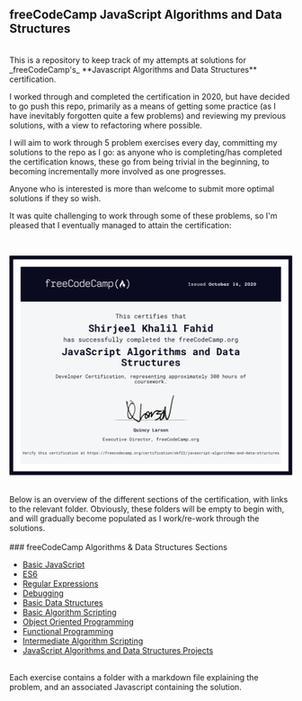 ## freeCodeCamp JavaScript Algorithms and Data Structures

<br>
This is a repository to keep track of my attempts at solutions for _freeCodeCamp's_ **Javascript Algorithms and Data Structures** certification.

I worked through and completed the certification in 2020, but have decided to go push this repo, primarily as a means of getting some practice (as I have inevitably forgotten quite a few problems) and reviewing my previous solutions, with a view to refactoring where possible.

I will aim to work through 5 problem exercises every day, committing my solutions to the repo as I go: as anyone who is completing/has completed the certification knows, these go from being trivial in the beginning, to becoming incrementally more involved as one progresses.

Anyone who is interested is more than welcome to submit more optimal solutions if they so wish.

It was quite challenging to work through some of these problems, so I'm pleased that I eventually managed to attain the certification:

<br>

![My Certificate](https://github.com/skf22/fcc-algos-and-ds/blob/main/Certification/Javascript%20Algorithms%20and%20Data%20Structures%20Certification.png)

<br>
Below is an overview of the different sections of the certification, with links to the relevant folder. Obviously, these folders will be empty to begin with, and will gradually become populated as I work/re-work through the solutions.

<br>
<br>
### freeCodeCamp Algorithms & Data Structures Sections

- [Basic JavaScript](https://github.com/skf22/fcc-algos-and-ds/tree/main/Basic%20Javascript)
- [ES6](https://github.com/skf22/fcc-algos-and-ds/tree/main/ES6)
- [Regular Expressions](https://github.com/skf22/fcc-algos-and-ds/tree/main/Regular%20Expressions)
- [Debugging](https://github.com/skf22/fcc-algos-and-ds/tree/main/Debugging)
- [Basic Data Structures](https://github.com/skf22/fcc-algos-and-ds/tree/main/Basic%20Data%20Structures)
- [Basic Algorithm Scripting](https://github.com/skf22/fcc-algos-and-ds/tree/main/Basic%20Algorithm%20Scripting)
- [Object Oriented Programming](https://github.com/skf22/fcc-algos-and-ds/tree/main/Object%20Oriented%20Programming)
- [Functional Programming](https://github.com/skf22/fcc-algos-and-ds/tree/main/Functional%20Programming)
- [Intermediate Algorithm Scripting](https://github.com/skf22/fcc-algos-and-ds/tree/main/Intermediate%20Algorithm%20Scripting)
- [JavaScript Algorithms and Data Structures Projects](https://github.com/skf22/fcc-algos-and-ds/tree/main/Javascript%20Algorithms%20and%20Data%20Structures%20Projects)

<br>
Each exercise contains a folder with a markdown file explaining the problem, and an associated Javascript containing the solution.
